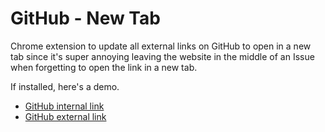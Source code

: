 # GitHub - New Tab

Chrome extension to update all external links on GitHub to open in a new tab since it's super annoying leaving the website in the middle of an Issue when forgetting to open the link in a new tab.

If installed, here's a demo.

- [GitHub internal link](https://github.com/ConduciveMammal)
- [GitHub external link](https://google.com)